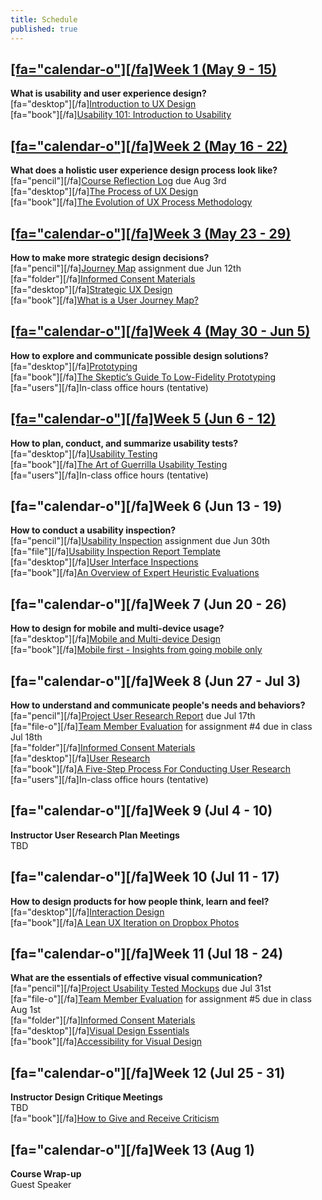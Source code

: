 ```yaml
---
title: Schedule
published: true
---
```


## [[fa="calendar-o"][/fa]Week 1 (May 9 - 15)](../home/module-01)
**What is usability and user experience design?**  
[fa="desktop"][/fa][Introduction to UX Design](https://www.google.ca/slides/about/)   
[fa="book"][/fa][Usability 101: Introduction to Usability](https://www.nngroup.com/articles/usability-101-introduction-to-usability/)  

## [[fa="calendar-o"][/fa]Week 2 (May 16 - 22)](../home/module-02)
**What does a holistic user experience design process look like?**  
[fa="pencil"][/fa][Course Reflection Log](https://canvas.sfu.ca/courses/55288/assignments) due Aug 3rd  
[fa="desktop"][/fa][The Process of UX Design](https://www.google.ca/slides/about/)   
[fa="book"][/fa][The Evolution of UX Process Methodology](https://uxplanet.org/the-evolution-of-ux-process-methodology-47f52557178b)  

## [[fa="calendar-o"][/fa]Week 3 (May 23 - 29)](../home/module-03)
**How to make more strategic design decisions?**   
[fa="pencil"][/fa][Journey Map](https://canvas.sfu.ca/courses/38847/assignments/292821) assignment due Jun 12th  
[fa="folder"][/fa][Informed Consent Materials](https://canvas.sfu.ca/courses/55288/files)  
[fa="desktop"][/fa][Strategic UX Design](https://www.google.ca/slides/about/)   
[fa="book"][/fa][What is a User Journey Map?](https://www.aytech.ca/blog/user-journey-map/)  

## [[fa="calendar-o"][/fa]Week 4 (May 30 - Jun 5)](../home/module-04)
**How to explore and communicate possible design solutions?**   
[fa="desktop"][/fa][Prototyping](https://www.google.ca/slides/about/)   
[fa="book"][/fa][The Skeptic’s Guide To Low-Fidelity Prototyping](https://www.smashingmagazine.com/2014/10/the-skeptics-guide-to-low-fidelity-prototyping/)  
[fa="users"][/fa]In-class office hours (tentative)  

## [[fa="calendar-o"][/fa]Week 5 (Jun 6 - 12)](../home/module-05)
**How to plan, conduct, and summarize usability tests?**  
[fa="desktop"][/fa][Usability Testing](https://www.google.ca/slides/about/)   
[fa="book"][/fa][The Art of Guerrilla Usability Testing](http://www.uxbooth.com/articles/the-art-of-guerrilla-usability-testing/)  
[fa="users"][/fa]In-class office hours (tentative)

## [fa="calendar-o"][/fa]Week 6 (Jun 13 - 19)
**How to conduct a usability inspection?**   
[fa="pencil"][/fa][Usability Inspection](https://canvas.sfu.ca/courses/55288/assignments) assignment due Jun 30th  
[fa="file"][/fa][Usability Inspection Report Template](https://canvas.sfu.ca/courses/55288/files)  
[fa="desktop"][/fa][User Interface Inspections](https://www.google.ca/slides/about/)   
[fa="book"][/fa][An Overview of Expert Heuristic Evaluations](https://www.uxmatters.com/mt/archives/2014/06/an-overview-of-expert-heuristic-evaluations.php)      

## [fa="calendar-o"][/fa]Week 7 (Jun 20 - 26)
**How to design for mobile and multi-device usage?**  
[fa="desktop"][/fa][Mobile and Multi-device Design](https://www.google.ca/slides/about/)   
[fa="book"][/fa][Mobile first - Insights from going mobile only](http://blog.invisionapp.com/mobile-first-mobile-only/)  

## [fa="calendar-o"][/fa]Week 8 (Jun 27 - Jul 3)
**How to understand and communicate people's needs and behaviors?**   
[fa="pencil"][/fa][Project User Research Report](https://canvas.sfu.ca/courses/55288/assignments) due Jul 17th  
[fa="file-o"][/fa][Team Member Evaluation](https://canvas.sfu.ca/courses/55288/files) for  assignment #4 due in class Jul 18th  
[fa="folder"][/fa][Informed Consent Materials](https://canvas.sfu.ca/courses/55288/files)  
[fa="desktop"][/fa][User Research](https://www.google.ca/slides/about/)   
[fa="book"][/fa][A Five-Step Process For Conducting User Research](http://www.smashingmagazine.com/2013/09/5-step-process-conducting-user-research/)  
[fa="users"][/fa]In-class office hours (tentative)  

## [fa="calendar-o"][/fa]Week 9 (Jul 4 - 10)
**Instructor User Research Plan Meetings**  
TBD  

## [fa="calendar-o"][/fa]Week 10 (Jul 11 - 17)
**How to design products for how people think, learn and feel?**  
[fa="desktop"][/fa][Interaction Design](https://www.google.ca/slides/about/)  
[fa="book"][/fa][A Lean UX Iteration on Dropbox Photos](https://medium.com/bridge-collection/a-lean-ux-iteration-on-dropbox-photos-edfa7b245c27#.fdtsczbnj)

## [fa="calendar-o"][/fa]Week 11 (Jul 18 - 24)
**What are the essentials of effective visual communication?**   
[fa="pencil"][/fa][Project Usability Tested Mockups](https://canvas.sfu.ca/courses/55288/assignments) due Jul 31st    
[fa="file-o"][/fa][Team Member Evaluation](https://canvas.sfu.ca/courses/55288/files) for assignment #5 due in class Aug 1st  
[fa="folder"][/fa][Informed Consent Materials](https://canvas.sfu.ca/courses/55288/files)  
[fa="desktop"][/fa][Visual Design Essentials](https://www.google.ca/slides/about/)   
[fa="book"][/fa][Accessibility for Visual Design](http://www.uxbooth.com/articles/accessibility-visual-design/)  

## [fa="calendar-o"][/fa]Week 12 (Jul 25 - 31)
**Instructor Design Critique Meetings**  
TBD  
[fa="book"][/fa][How to Give and Receive Criticism](http://scottberkun.com/essays/35-how-to-give-and-receive-criticism/)

## [fa="calendar-o"][/fa]Week 13 (Aug 1)
**Course Wrap-up**  
Guest Speaker
